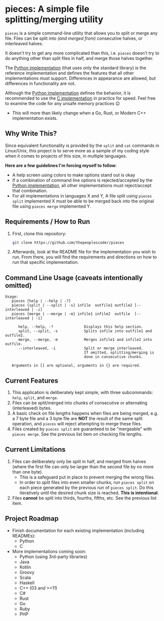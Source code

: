 # pieces: A simple file splitting/merging utility

`pieces` is a simple command-line utility that allows you
to split or merge any file.  Files can be split into _(and merged
from)_ consecutive halves, or interleaved halves.

It doesn't try to get any more complicated than this, i.e.
`pieces` doesn't try to do anything other than split files in
half, and merge those halves together.

The [Python implementation](./python/) (that uses only the
standard library) is the reference implementation and defines
the features that all other implementations must support.
Differences in appearance are allowed, but differences in
functionality are not.

Although the [Python implementation](./python/) defines the behavior,
it is recommended to use the [C implementation](./c/) in practice
for speed.  Feel free to examine the code for any unsafe memory
practices 😉
* This will more than likely change when a Go, Rust, or Modern
  C++ implementation exists.

## Why Write This?

Since equivalent functionality is provided by the `split` and
`cat` commands in Linux/Unix, this project is to serve more as
a sample of my coding style when it comes to projects of this
size, in multiple languages.

**Here are a few guidelines I'm forcing myself to follow**:
* A help screen using colors to make options stand out is okay
* If a combination of command line options is rejected/accepted
  by the [Python implementation](./python/), all other implementations
  must reject/accept that combination.
* For all implementations in languages X and Y, A file split using
  `pieces split` implemented X must be able to be merged back into
  the original file using `pieces merge` implemented Y.

## Requirements / How to Run

1. First, clone this repository:
   ```sh
   git clone https://github.com/thepeoplescoder/pieces
   ```
2. Afterwards, look at the README file for the implementation
   you wish to run.  From there, you will find the requirements
   and directions on how to run that specific implementation.

## Command Line Usage (caveats intentionally omitted)

```
Usage:
   pieces [help | --help | -?]
   pieces {split | --split | -s} infile  outfile1 outfile2 [--interleaved | -i]
   pieces {merge | --merge | -m} infile1 infile2  outfile  [--interleaved | -i]

      help, --help, -?              Displays this help section.
      split, --split, -s            Splits infile into outfile1 and outfile2.
      merge, --merge, -m            Merges infile1 and infile2 into outfile.
      --interleaved, -i             Split or merge interleaved.
                                    If omitted, splitting/merging is
                                    done in consecutive chunks.

   Arguments in [] are optional, arguments in {} are required.
```

## Current Features

1. This application is deliberately kept simple, with
   three subcommands: `help`, `split`, and `merge`.
2. Files can be split/merged into chunks of consecutive or
   alternating (interleaved) bytes.
3. A basic check on file lengths happens when files are being merged,
   e.g. a 7 byte file and a 3 byte file are **NOT** the result of the
   same split operation, and `pieces` will reject attempting to merge
   these files.
4. Files created by `pieces split` are guaranteed to be "mergeable"
   with `pieces merge`.  See the previous list item on checking
   file lengths.

## Current Limitations

1. Files can deliberately only be split in half, and merged from
   halves (where the first file can only be larger than the second
   file by no more than one byte).
   * This is a safeguard put in place to prevent merging the wrong
     files.
   * In order to split files into even smaller chunks, run
     `pieces split` on each piece generated by the previous
     run of `pieces split`.  Do this iteratively until the 
     desired chunk size is reached.  **This is intentional**.
2. Files **cannot** be split into thirds, fourths, fifths, etc.  See
   the previous list item.

## Project Roadmap
* Finish documentation for each existing implementation
  (including READMEs):
  * Python
  * C
* More implementations coming soon:
  * Python (using 3rd-party libraries)
  * Java
  * Kotlin
  * Groovy
  * Scala
  * Haskell
  * C++ (03 and >=11)
  * C#
  * Rust
  * Go
  * Ruby
  * PHP